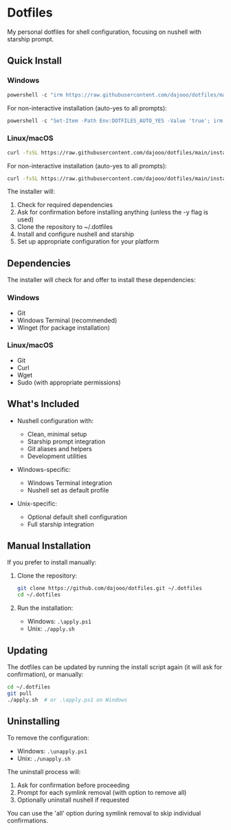 # Dotfiles

My personal dotfiles for shell configuration, focusing on nushell with starship prompt.

## Quick Install

### Windows
```powershell
powershell -c "irm https://raw.githubusercontent.com/dajooo/dotfiles/main/install.ps1 | iex"
```

For non-interactive installation (auto-yes to all prompts):
```powershell
powershell -c "Set-Item -Path Env:DOTFILES_AUTO_YES -Value 'true'; irm https://raw.githubusercontent.com/dajooo/dotfiles/main/install.ps1 | iex"
```

### Linux/macOS
```bash
curl -fsSL https://raw.githubusercontent.com/dajooo/dotfiles/main/install.sh | bash
```

For non-interactive installation (auto-yes to all prompts):
```bash
curl -fsSL https://raw.githubusercontent.com/dajooo/dotfiles/main/install.sh | bash -s -- -y
```

The installer will:
1. Check for required dependencies
2. Ask for confirmation before installing anything (unless the -y flag is used)
3. Clone the repository to ~/.dotfiles
4. Install and configure nushell and starship
5. Set up appropriate configuration for your platform

## Dependencies

The installer will check for and offer to install these dependencies:

### Windows
- Git
- Windows Terminal (recommended)
- Winget (for package installation)

### Linux/macOS
- Git
- Curl
- Wget
- Sudo (with appropriate permissions)

## What's Included

- Nushell configuration with:
  - Clean, minimal setup
  - Starship prompt integration
  - Git aliases and helpers
  - Development utilities

- Windows-specific:
  - Windows Terminal integration
  - Nushell set as default profile

- Unix-specific:
  - Optional default shell configuration
  - Full starship integration

## Manual Installation

If you prefer to install manually:

1. Clone the repository:
   ```bash
   git clone https://github.com/dajooo/dotfiles.git ~/.dotfiles
   cd ~/.dotfiles
   ```

2. Run the installation:
   - Windows: `.\apply.ps1`
   - Unix: `./apply.sh`

## Updating

The dotfiles can be updated by running the install script again (it will ask for confirmation), or manually:

```bash
cd ~/.dotfiles
git pull
./apply.sh  # or .\apply.ps1 on Windows
```

## Uninstalling

To remove the configuration:

- Windows: `.\unapply.ps1`
- Unix: `./unapply.sh`

The uninstall process will:
1. Ask for confirmation before proceeding
2. Prompt for each symlink removal (with option to remove all)
3. Optionally uninstall nushell if requested

You can use the 'all' option during symlink removal to skip individual confirmations.
